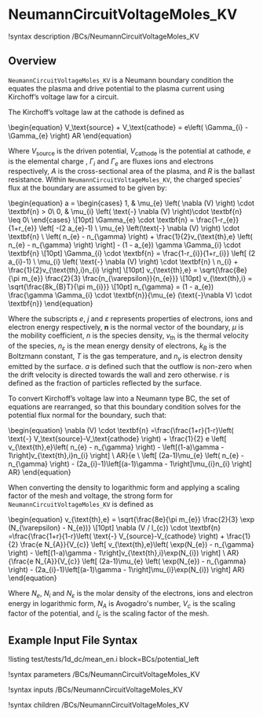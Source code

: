 # NeumannCircuitVoltageMoles_KV

!syntax description /BCs/NeumannCircuitVoltageMoles_KV

## Overview

`NeumannCircuitVoltageMoles_KV` is a Neumann boundary condition the equates the plasma and drive potential to the plasma current using Kirchoff’s voltage law for a circuit.

The Kirchoff’s voltage law at the cathode is defined as

\begin{equation}
V_\text{source} + V_\text{cathode} = e\left( \Gamma_{i} - \Gamma_{e}  \right) AR
\end{equation}

Where $V_\text{source}$ is the driven potential, $V_\text{cathode}$ is the potential at cathode,
$e$ is the elemental charge , $\Gamma_i$ and $\Gamma_e$ are fluxes ions and electrons respectively, $A$ is the cross-sectional area of the plasma, and $R$ is the ballast resistance. Within `NeumannCircuitVoltageMoles_KV`, the charged species' flux at the boundary are assumed to be given by:

\begin{equation}
a =
\begin{cases}
1, & \mu_{e} \left( \nabla (V) \right) \cdot \textbf{n} > 0\\
0, & \mu_{i} \left( \text{-} \nabla (V) \right)\cdot \textbf{n} \leq 0\\
\end{cases} \\[10pt]
\Gamma_{e} \cdot \textbf{n} = \frac{1-r_{e}}{1+r_{e}} \left[ -(2 a_{e}-1) \ \mu_{e} 
\left(\text{-} \nabla (V) \right)
 \cdot \textbf{n} \ \left( n_{e} - n_{\gamma} \right) + \frac{1}{2}v_{\text{th},e} \left( n_{e} - n_{\gamma} \right) \right] - (1 - a_{e}) \gamma \Gamma_{i} \cdot \textbf{n} \\[10pt]
\Gamma_{i} \cdot \textbf{n} = \frac{1-r_{i}}{1+r_{i}} \left[ (2 a_{i}-1) \ \mu_{i} \left( \text{-} \nabla (V) \right) \cdot \textbf{n} \ n_{i} + \frac{1}{2}v_{\text{th},i}n_{i} \right] \\[10pt]
v_{\text{th},e} = \sqrt{\frac{8e}{\pi m_{e}} \frac{2}{3} \frac{n_{\varepsilon}}{n_{e}}} \\[10pt]
v_{\text{th},i} = \sqrt{\frac{8k_{B}T}{\pi m_{i}}} \\[10pt]
n_{\gamma} = (1 - a_{e}) \frac{\gamma \Gamma_{i} \cdot \textbf{n}}{\mu_{e} (\text{-}\nabla V) \cdot \textbf{n}}
\end{equation}

Where the subscripts $e$, $j$ and $\varepsilon$ represents properties of electrons, ions and electron energy respectively, $\textbf{n}$ is the normal vector of the boundary,
$\mu$ is the mobility coefficient, $n$ is the species density, $v_\text{th}$ is the thermal velocity of the species, $n_{\varepsilon}$ is the mean energy density of electrons, $k_{B}$ is the Boltzmann constant, $T$ is the gas temperature, and $n_{\gamma}$ is electron density emitted by the surface. $a$ is defined such that the outflow is non-zero when the drift velocity is directed towards the wall and zero otherwise. $r$ is defined as the fraction of particles reflected by the surface.

To convert Kirchoff’s voltage law into a Neumann type BC, the set of equations are rearranged, so that this boundary condition solves for the potential flux normal for the boundary, such that:

\begin{equation}
\nabla (V) \cdot \textbf{n} =\frac{\frac{1+r}{1-r}\left( \text{-} V_\text{source}-V_\text{cathode} \right) + \frac{1}{2} e \left[ v_{\text{th},e}\left( n_{e} - n_{\gamma} \right) - \left[(1-a)\gamma - 1\right]v_{\text{th},i}n_{i} \right] \ AR}{e \ \left[ (2a-1)\mu_{e} \left( n_{e} - n_{\gamma} \right) - (2a_{i}-1)\left[(a-1)\gamma - 1\right]\mu_{i}n_{i} \right] AR}
\end{equation}

When converting the density to logarithmic form and applying a scaling factor of the mesh and voltage, the strong form for `NeumannCircuitVoltageMoles_KV` is defined as

\begin{equation}
v_{\text{th},e} = \sqrt{\frac{8e}{\pi m_{e}} \frac{2}{3} \exp (N_{\varepsilon} - N_{e})} \\[10pt]
\nabla (V / l_{c}) \cdot \textbf{n} =\frac{\frac{1+r}{1-r}\left( \text{-} V_{source}-V_{cathode} \right) + \frac{1}{2} \frac{e N_{A}}{V_{c}} \left[ v_{\text{th},e}\left( \exp(N_{e}) - n_{\gamma} \right) - \left[(1-a)\gamma - 1\right]v_{\text{th},i}\exp(N_{i}) \right] \ AR}{\frac{e N_{A}}{V_{c}} \left[ (2a-1)\mu_{e} \left( \exp(N_{e}) - n_{\gamma} \right) - (2a_{i}-1)\left[(a-1)\gamma - 1\right]\mu_{i}\exp(N_{i}) \right] AR}
\end{equation}

Where $N_{e}$, $N_{i}$ and $N_{\varepsilon}$ is the molar density of the electrons, ions and electron energy in logarithmic form, $N_{A}$ is Avogadro's number, $V_{c}$ is the scaling factor of the potential, and $l_{c}$ is the scaling factor of the mesh.


## Example Input File Syntax


!listing test/tests/1d_dc/mean_en.i block=BCs/potential_left

!syntax parameters /BCs/NeumannCircuitVoltageMoles_KV

!syntax inputs /BCs/NeumannCircuitVoltageMoles_KV

!syntax children /BCs/NeumannCircuitVoltageMoles_KV
